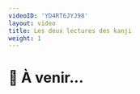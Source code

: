 ```yaml
---
videoID: 'YD4RT6JYJ98'
layout: video
title: Les deux lectures des kanji
weight: 1
---
```


# 👷 À venir...

